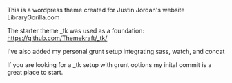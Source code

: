 This is a wordpress theme created for Justin Jordan's website LibraryGorilla.com

The starter theme _tk was used as a foundation: https://github.com/Themekraft/_tk/

I've also added my personal grunt setup integrating sass, watch, and concat

If you are looking for a _tk setup with grunt options my inital commit is a great place to start.